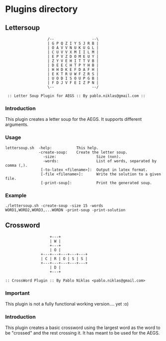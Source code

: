 # Plugins directory


## Lettersoup

                       /--                 --\
                       | G P Q Z I Y S J R B |
                       | O A V V N U K U G L |
                       | C U V V X M I I L M |
                       | E P V Z D O M E U Y |
                       | Z Y V E H I T T V B |
                       | D E E C H T P Y H B |
                       | H H D K E F D A F H |
                       | E K T R U W F Z R S |
                       | U O D I S O U P G B |
                       | F D J V F E I Z P N |
                       \--                 --/

     :: Letter Soup Plugin for AEGS :: By pablo.niklas@gmail.com ::

### Introduction

This plugin creates a letter soup for the AEGS. It supports different arguments.

### Usage

```
lettersoup.sh  -help:           This help.
               -create-soup:    Create the letter soup.
                 -size:                  Size (nxn).
                 -words:                 List of words, separated by comma (,).
                [-to-latex <filename>]:  Output in latex format.
                [-file <filename>]:      Write the solution to a given file.
                [-print-soup]:           Print the generated soup.
```

### Example

```
./lettersoup.sh -create-soup -size 15 -words WORD1,WORD2,WORD3,...WORDN -print-soup -print-solution
```

## Crossword

                        +---+
                        | W |
                        +---+
                        | O |
                    +---+---+---+---+---+
                    | C | R | O | S | S |
                    +---+---+---+---+---+
                        | D |
                        +---+

    :: CrossWord Plugin :: By Pablo Niklas <pablo.niklas@gmail.com>

### Important
This plugin is not a fully functional working version.... yet :o)

### Introduction

This plugin creates a basic crossword using the largest word as the word to be "crossed" and the rest crossing it. It has meant to be used for the AEGS.

